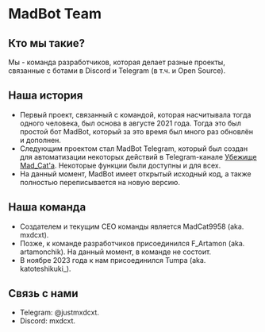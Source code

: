 # MadBot Team

## Кто мы такие?
Мы - команда разработчиков, которая делает разные проекты, связанные с ботами в Discord и Telegram (в т.ч. и Open Source). 

## Наша история
- Первый проект, связанный с командой, которая насчитывала тогда одного человека, был основа в августе 2021 года.
Тогда это был простой бот MadBot, который за это время был много раз обновлён и дополнен.
- Следующим проектом стал MadBot Telegram, который был создан для автоматизации некоторых действий в Telegram-канале
[Убежище Mad_Cat'а](https://t.me/MadCat9958). Некоторые функции были доступны и для всех.
- На данный момент, MadBot имеет открытый исходный код, а также полностью переписывается на новую версию.

## Наша команда
- Создателем и текущим CEO команды является MadCat9958 (aka. mxdcxt).
- Позже, к команде разработчиков присоединился F_Artamon (aka. artamonchik). На данный момент, в команде не состоит.
- В ноябре 2023 года к нам присоединился Tumpa (aka. katoteshikuki_).

## Связь с нами
- Telegram: @justmxdcxt.
- Discord: mxdcxt.
